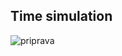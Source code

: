 ## Time simulation 
![priprava](https://github.com/xstupk04/Digital-electronics-1/issues/2#issue-584683484)
